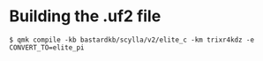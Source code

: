 # Building the .uf2 file

```
$ qmk compile -kb bastardkb/scylla/v2/elite_c -km trixr4kdz -e CONVERT_TO=elite_pi
```
